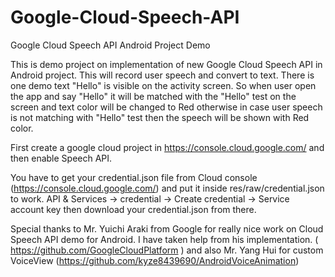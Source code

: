 # Google-Cloud-Speech-API
Google Cloud Speech API Android Project Demo

This is demo project on implementation of new Google Cloud Speech API in Android project. 
This will record user speech and convert to text. There is one demo text "Hello" is visible on the activity screen. 
So when user open the app and say "Hello" it will be matched with the "Hello" test on the screen 
and text color will be changed to Red otherwise in case user speech is not matching with "Hello" test then 
the speech will be shown with Red color.

First create a google cloud project in https://console.cloud.google.com/ and then enable Speech API.

You have to get your credential.json file from Cloud console (https://console.cloud.google.com/) and put it inside res/raw/credential.json to work.
API & Services -> credential -> Create credential -> Service account key then download your credential.json from there.

Special thanks to Mr. Yuichi Araki from Google for really nice work on Cloud Speech API demo for Android. I have taken help from his implementation.  ( https://github.com/GoogleCloudPlatform ) and also
Mr. Yang Hui for custom VoiceView (https://github.com/kyze8439690/AndroidVoiceAnimation)
